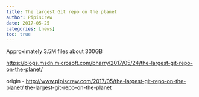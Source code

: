 ```yaml
---
title: The largest Git repo on the planet
author: PipisCrew
date: 2017-05-25
categories: [news]
toc: true
---
```


Approximately 3.5M files about 300GB

https://blogs.msdn.microsoft.com/bharry/2017/05/24/the-largest-git-repo-on-the-planet/

origin - http://www.pipiscrew.com/2017/05/the-largest-git-repo-on-the-planet/ the-largest-git-repo-on-the-planet